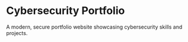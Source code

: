 # Cybersecurity Portfolio

A modern, secure portfolio website showcasing cybersecurity skills and projects.
